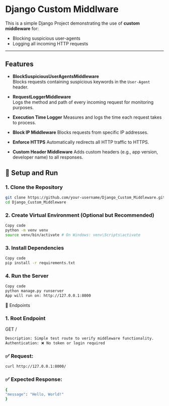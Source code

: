# Django Custom Middlware

This is a simple Django Project demonstrating the use of **custom middleware** for:

- Blocking suspicious user-agents
- Logging all incoming HTTP requests

---

## Features

- **BlockSuspiciousUserAgentsMiddleware**  
  Blocks requests containing suspicious keywords in the `User-Agent` header.

- **RequestLoggerMiddleware**  
  Logs the method and path of every incoming request for monitoring purposes.

- **Execution Time Logger**
  Measures and logs the time each request takes to process.

- **Block IP Middleware**
  Blocks requests from specific IP addresses.

- **Enforce HTTPS**
  Automatically redirects all HTTP traffic to HTTPS.

- **Custom Header Middleware**
  Adds custom headers (e.g., app version, developer name) to all responses.

## 🚀 Setup and Run

### 1. Clone the Repository

```bash
git clone https://github.com/your-username/Django_Custom_Middleware.git
cd Django_Custom_Middleware
```

### 2. Create Virtual Environment (Optional but Recommended)

```bash
Copy code
python -m venv venv
source venv/bin/activate # On Windows: venv\Scripts\activate
```

### 3. Install Dependencies

```bash
Copy code
pip install -r requirements.txt
```

### 4. Run the Server

```bash
Copy code
python manage.py runserver
App will run on: http://127.0.0.1:8000
```

📌 Endpoints

### 1. Root Endpoint

GET /

```bash
Description: Simple test route to verify middleware functionality.
Authentication: ❌ No token or login required
```

### ✅ Request:

```bash
curl http://127.0.0.1:8000/
```

### ✅ Expected Response:

```bash
{
"message": "Hello, World!"
}
```
